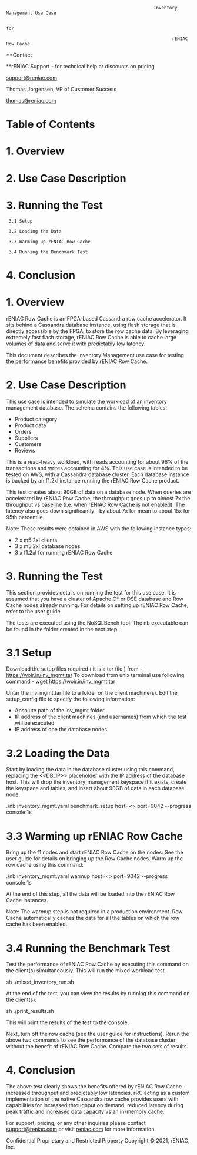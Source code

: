 


                                                            Inventory Management Use Case

                                                                         for 

                                                                   rENIAC Row Cache





**Contact

**rENIAC Support - for technical help or discounts on pricing

support@reniac.com

Thomas Jorgensen, VP of Customer Success

<thomas@reniac.com>

# Table of Contents


# 1. Overview

# 2. Use Case Description

# 3. Running the Test

     3.1 Setup

     3.2 Loading the Data

     3.3 Warming up rENIAC Row Cache

     3.4 Running the Benchmark Test

# 4. Conclusion


# 1. Overview
rENIAC Row Cache is an FPGA-based Cassandra row cache accelerator. It sits behind a Cassandra database instance, using flash storage that is directly accessible by the FPGA, to store the row cache data. By leveraging extremely fast flash storage, rENIAC Row Cache is able to cache large volumes of data and serve it with predictably low latency.

This document describes the Inventory Management use case for testing the performance benefits provided by rENIAC Row Cache.
# 2. Use Case Description
This use case is intended to simulate the workload of an inventory management database. The schema contains the following tables:

- Product category
- Product data
- Orders
- Suppliers
- Customers
- Reviews

This is a read-heavy workload, with reads accounting for about 96% of the transactions and writes accounting for 4%. This use case is intended to be tested on AWS, with a Cassandra database cluster. Each database instance is backed by an f1.2xl instance running the rENIAC Row Cache product.

This test creates about 90GB of data on a database node. When queries are accelerated by rENIAC Row Cache, the throughput goes up to almost 7x the throughput vs baseline (i.e. when rENIAC Row Cache is not enabled). The latency also goes down significantly - by about 7x for mean to about 15x for 95th percentile. 

Note: These results were obtained in AWS with the following instance types:

- 2 x m5.2xl clients
- 3 x m5.2xl database nodes
- 3 x f1.2xl for running rENIAC Row Cache
# 3. Running the Test
This section provides details on running the test for this use case. It is assumed that you have a cluster of Apache C\* or DSE database and Row Cache nodes already running. For details on setting up rENIAC Row Cache, refer to the user guide.

The tests are executed using the NoSQLBench tool. The nb executable can be found in the folder created in the next step.
# 3.1 Setup
Download the setup files required ( it is a tar file ) from - https://woir.in/inv_mgmt.tar
To download from unix terminal use following command -
wget https://woir.in/inv_mgmt.tar

Untar the inv_mgmt.tar file to a folder on the client machine(s). Edit the setup_config file to specify the following information:

- Absolute path of the inv_mgmt folder
- IP address of the client machines (and usernames) from which the test will be executed
- IP address of one the database nodes
# 3.2 Loading the Data
Start by loading the data in the database cluster using this command, replacing the <<DB_IP>> placeholder with the IP address of the database host. This will drop the inventory_management keyspace if it exists, create the keyspace and tables, and insert about 90GB of data in each database node.

./nb inventory_mgmt.yaml benchmark_setup host=<<DB IP>> port=9042 --progress console:1s

# 3.3 Warming up rENIAC Row Cache
Bring up the f1 nodes and start rENIAC Row Cache on the nodes. See the user guide for details on bringing up the Row Cache nodes. Warm up the row cache using this command:

./nb inventory_mgmt.yaml warmup host=<<DB IP>> port=9042 --progress console:1s

At the end of this step, all the data will be loaded into the rENIAC Row Cache instances.

Note: The warmup step is not required in a production environment. Row Cache automatically caches the data for all the tables on which the row cache has been enabled.
# 3.4 Running the Benchmark Test

Test the performance of rENIAC Row Cache by executing this command on the client(s) simultaneously. This will run the mixed workload test.

sh ./mixed_inventory_run.sh

At the end of the test, you can view the results by running this command on the client(s):

sh ./print_results.sh

This will print the results of the test to the console.

Next, turn off the row cache (see the user guide for instructions). Rerun the above two commands to see the performance of the database cluster without the benefit of rENIAC Row Cache. Compare the two sets of results.
# 4. Conclusion
The above test clearly shows the benefits offered by rENIAC Row Cache - increased throughput and predictably low latencies. rRC acting as a custom implementation of the native Cassandra row cache provides users with capabilities for increased throughput on demand, reduced latency during peak traffic and increased data capacity vs an in-memory cache.

For support, pricing, or any other inquiries please contact <support@reniac.com> or visit [reniac.com](https://www.reniac.com/) for more information.

Confidential Proprietary and Restricted Property Copyright © 2021, rENIAC, Inc.
